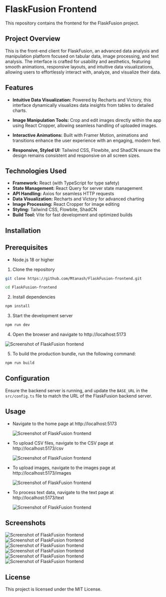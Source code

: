 # FlaskFusion Frontend

This repository contains the frontend for the FlaskFusion project.

## Project Overview

This is the front-end client for FlaskFusion, an advanced data analysis and manipulation platform focused on tabular data, image processing, and text analysis. The interface is crafted for usability and aesthetics, featuring smooth animations, responsive layouts, and intuitive data visualizations, allowing users to effortlessly interact with, analyze, and visualize their data.

## Features

- **Intuitive Data Visualization:** Powered by Recharts and Victory, this interface dynamically visualizes data insights from tables to detailed charts.

- **Image Manipulation Tools:** Crop and edit images directly within the app using React Cropper, allowing seamless handling of uploaded images.

- **Interactive Animations:** Built with Framer Motion, animations and transitions enhance the user experience with an engaging, modern feel.

- **Responsive, Styled UI:** Tailwind CSS, Flowbite, and ShadCN ensure the design remains consistent and responsive on all screen sizes.

## Technologies Used

- **Framework:** React (with TypeScript for type safety)
- **State Management:** React Query for server state management
- **API Handling:** Axios for seamless HTTP requests
- **Data Visualization:** Recharts and Victory for advanced charting
- **Image Processing:** React Cropper for image editing
- **Styling:** Tailwind CSS, Flowbite, ShadCN
- **Build Tool:** Vite for fast development and optimized builds

## Installation

## Prerequisites

- Node.js 18 or higher

1. Clone the repository

```bash
git clone https://github.com/Mtanash/FlaskFusion-frontend.git

cd FlaskFusion-frontend
```

2. Install dependencies

```bash
npm install
```

3. Start the development server

```bash
npm run dev
```

4. Open the browser and navigate to http://localhost:5173

![Screenshot of FlaskFusion frontend](./src/assets/screenshots/home_page.png)

5. To build the production bundle, run the following command:

```bash
npm run build
```

## Configuration

Ensure the backend server is running, and update the `BASE_URL` in the `src/config.ts` file to match the URL of the FlaskFusion backend server.

## Usage

- Navigate to the home page at http://localhost:5173

  ![Screenshot of FlaskFusion frontend](./src/assets/screenshots/home_page.png)

- To upload CSV files, navigate to the CSV page at http://localhost:5173/csv

  ![Screenshot of FlaskFusion frontend](./src/assets/screenshots/csv_page.png)

- To upload images, navigate to the images page at http://localhost:5173/images

  ![Screenshot of FlaskFusion frontend](./src/assets/screenshots/Images_page.png)

- To process text data, navigate to the text page at http://localhost:5173/text

  ![Screenshot of FlaskFusion frontend](./src/assets/screenshots/summary.png)

## Screenshots

![Screenshot of FlaskFusion frontend](./src/assets/screenshots/summary.png)
![Screenshot of FlaskFusion frontend](./src/assets/screenshots/categories.png)
![Screenshot of FlaskFusion frontend](./src/assets/screenshots/keywords.png)
![Screenshot of FlaskFusion frontend](./src/assets/screenshots/sentiment.png)
![Screenshot of FlaskFusion frontend](./src/assets/screenshots/csv_details_page.png)
![Screenshot of FlaskFusion frontend](./src/assets/screenshots/image_details_page.png)

## License

This project is licensed under the MIT License.
